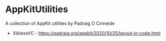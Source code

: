# AppKitUtilities

A collection of AppKit utilities by Padraig O Cinneide

- XiblessVC - https://padraig.org/appkit/2020/10/25/layout-in-code.html
